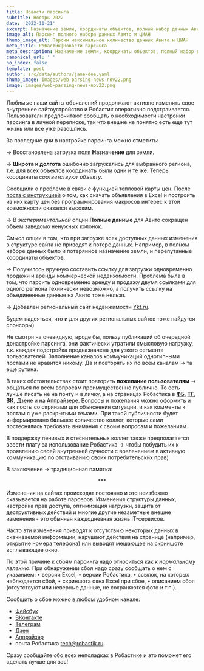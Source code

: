 ```yaml
---
title: Новости парсинга
subtitle: Ноябрь 2022
date: '2022-11-21'
excerpt: Назначение земли, координаты объектов, полный набор данных Авито и Ykt.ru.
image_alt: Парсинг полного набора данных Авито и ЦИАН
thumb_image_alt: Парсим максимальное количество данных Авито и ЦИАН
meta_title: Робастик|Новости парсинга
meta_description: Назначение земли, координаты объектов, полный набор данных Авито и Ykt.ru
canonical_url: ' '
no_index: false
template: post
author: src/data/authors/jane-doe.yaml
thumb_image: images/web-parsing-news-nov22.png
image: images/web-parsing-news-nov22.png
---
```

Любимые наши сайты объявлений продолжают активно изменять свое внутреннее сайтоустройство и Робастик оперативно подстраивается. Пользователи предпочитают сообщать о необходимости настройки парсинга в личной переписке, так что внешне не понятно есть еще тут жизнь или все уже разошлись. 

За последние дни в настройке парсинга можно отметить:

→ Восстановлена загрузка поля **Назначение** для земли.

→ **Широта и долгота** ошибочно загружались для выбранного региона, т.е. для всех объектов координаты были одни и те же. Теперь координаты *соответствуют объекту*.

Сообщили о проблеме в связи с функцией тепловой карты цен. После [поста с инструкцией](https://robastik.ru/blog/manual-1-simple-map-and-data-clearing/) о том, как скачать объявления в Excel и построить из них карту цен без программирования макросов интерес к этой возможности оказался высоким.

→ В *экспериментальной* опции **Полные данные** для Авито сокращен объем заведомо ненужных колонок.

Смысл опции в том, что при загрузке всех доступных данных изменения в структуре сайта не приводят к потере данных. Например, в полном наборе данных было и потерянное назначение земли, и перепутанные координаты объектов.

→ Получилось вручную составить ссылку для загрузки одновременно продажи и аренды коммерческой недвижимости. Проблема была в том, что парсить одновременно аренду и продажу двумя ссылками для одного региона технически невозможно, а получить ссылку на объединенные данные на Авито тоже нельзя.

→ Добавлен региональный сайт недвижимости [Ykt.ru](https://doska.ykt.ru/nedvizhimost).

Будем надеяться, что и для других региональных сайтов тоже найдутся спонсоры)

Не смотря на очевидную, вроде бы, пользу публикаций об очередной донастройке парсинга, они фактически утратили смысловую нагрузку, т.к. каждая подстройка предназначена для узкого сегмента пользователей. Заполнение каналов коммуникаций однотипными постами не нравится никому. Да и повторять их по всем каналам  → та еще рутина.

В таких обстоятельствах стоит повторить **пожелание пользователям** → общаться по всем вопросам преимущественно публично. То есть лучше писать не на почту и в личку, а на страницах Робастика в [**ФБ**](https://www.facebook.com/groups/excelword/), [**ТГ**]((https://t.me/RobastikRu)), [**ВК**]((https://vk.com/exceltoword)), [Дзене](https://zen.yandex.ru/robastik) и на [Аппрайзере](http://appraiser.ru/default.aspx?SectionId=32&g=posts&t=14905). Вопросы и пожелания можно оформить и как посты со скринами для объяснения ситуации, и как комменты к постам с уже раскрытыми темами. При такой публичности будет информировано б**о**льшее количество коллег, которые сами постеснялись требовать внимания к своим вопросам и пожеланиям.

В поддержку ленивых и стеснительных коллег также предполагается ввести плату за использование Робастика → чтобы побудить их к проявлению своей внутренней сучности с вовлечением в активную коммуникацию по отстаиванию своих потребительских прав)

В заключение → традиционная памятка:

<p align="center">***</p>

Изменения на сайтах происходят постоянно и это неизбежно сказывается на работе парсеров. Изменения структуры данных, настройка прав доступа, оптимизация нагрузки, защита от деструктивных действий и многие другие незаметные внешне изменения - это обычная каждодневная жизнь IT-сервисов.

Часто эти изменения приводят к отсутствию некоторых данных в скачиваемой информации, нарушают действия на странице (например, открытие номера телефона) или выводят мешающее на скриншоте всплывающее окно.

По этой причине к сбоям парсинга надо относиться как к *нормальному явлению*. При обнаружении сбоя надо сразу сообщать о нем с указанием:
• версии Excel,
• версии Робастика,
• ссылок, на которых наблюдается сбой,
• скриншота окна Excel при сбое,
• описанием сбоя (отсутствуют или неверные данные, не сохраняются фото и т.п.).

Сообщить о сбое можно в любом удобном канале:
- [Фейсбук](https://www.facebook.com/groups/excelword/)
- [ВКонтакте](https://vk.com/exceltoword)
- [Телеграм](https://t.me/RobastikRu)
- [Дзен](https://zen.yandex.ru/robastik)
- [Аппрайзер](http://appraiser.ru/default.aspx?SectionId=32&g=posts&t=14905)
- почта Робастика tech@robastik.ru.

Сразу сообщайте обо всех неполадках в Робастике и это поможет его сделать лучше для вас!
